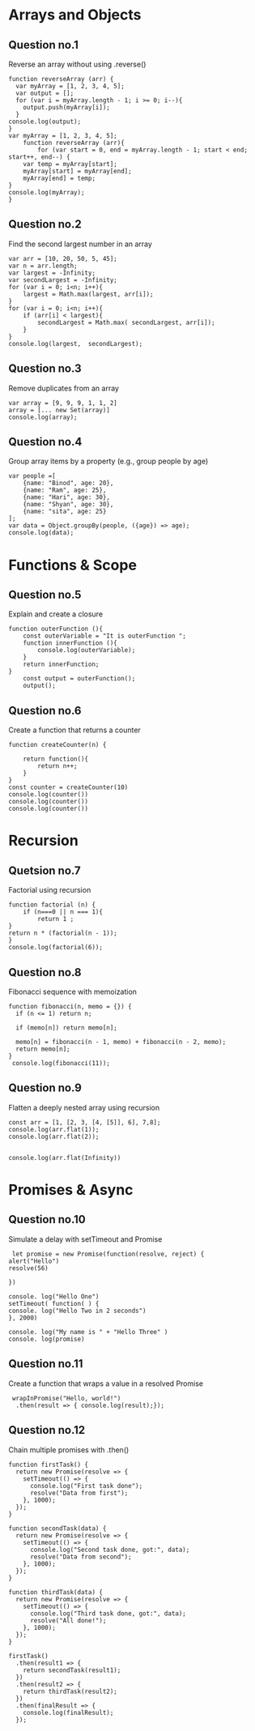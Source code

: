 # Arrays and Objects
## Question no.1
Reverse an array without using .reverse()
```
function reverseArray (arr) {
  var myArray = [1, 2, 3, 4, 5];
  var output = [];
  for (var i = myArray.length - 1; i >= 0; i--){
    output.push(myArray[i]);
  }
console.log(output);
}
var myArray = [1, 2, 3, 4, 5];
    function reverseArray (arr){
        for (var start = 0, end = myArray.length - 1; start < end; start++, end--) {
    var temp = myArray[start];
    myArray[start] = myArray[end];
    myArray[end] = temp;
}
console.log(myArray);
}
```
## Question no.2
Find the second largest number in an array
```
var arr = [10, 20, 50, 5, 45];
var n = arr.length;
var largest = -Infinity;
var secondLargest = -Infinity;
for (var i = 0; i<n; i++){
    largest = Math.max(largest, arr[i]);
}
for (var i = 0; i<n; i++){
    if (arr[i] < largest){
        secondLargest = Math.max( secondLargest, arr[i]);
    }
}
console.log(largest,  secondLargest);
```
## Question no.3
Remove duplicates from an array
```
var array = [9, 9, 9, 1, 1, 2]
array = [... new Set(array)]
console.log(array);
```
## Question no.4
Group array items by a property (e.g., group people by age)
```
var people =[
    {name: "Binod", age: 20},
    {name: "Ram", age: 25},
    {name: "Hari", age: 30},
    {name: "Shyan", age: 30},
    {name: "sita", age: 25}
];
var data = Object.groupBy(people, ({age}) => age);
console.log(data);
```
# Functions & Scope
## Question no.5
Explain and create a closure
```
function outerFunction (){
    const outerVariable = "It is outerFunction ";
    function innerFunction (){
        console.log(outerVariable);
    }
    return innerFunction;
}
    const output = outerFunction();
    output();
```
## Question no.6
Create a function that returns a counter
```
function createCounter(n) {
	
	return function(){
		return n++;
	}
}
const counter = createCounter(10)
console.log(counter())
console.log(counter())
console.log(counter())
```
# Recursion
## Quetsion no.7
Factorial using recursion
```
function factorial (n) {
    if (n===0 || n === 1){
        return 1 ;
}
return n * (factorial(n - 1));
}
console.log(factorial(6));
```    

## Question no.8
Fibonacci sequence with memoization
```
function fibonacci(n, memo = {}) {
  if (n <= 1) return n;

  if (memo[n]) return memo[n];

  memo[n] = fibonacci(n - 1, memo) + fibonacci(n - 2, memo);
  return memo[n];
}
 console.log(fibonacci(11));
```
 ## Question no.9
 Flatten a deeply nested array using recursion
```
const arr = [1, [2, 3, [4, [5]], 6], 7,8];
console.log(arr.flat(1));
console.log(arr.flat(2));


console.log(arr.flat(Infinity))
```
 # Promises & Async
 ## Question no.10
 Simulate a delay with setTimeout and Promise
```
 let promise = new Promise(function(resolve, reject) {
alert("Hello")
resolve(56)

})

console. log("Hello One")
setTimeout( function( ) {
console. log("Hello Two in 2 seconds")
}, 2000)

console. log("My name is " + "Hello Three" )
console. log(promise)
```
 ## Question no.11
Create a function that wraps a value in a resolved Promise
```
 wrapInPromise("Hello, world!")
  .then(result => { console.log(result);});
```
## Question no.12
Chain multiple promises with .then()
```
function firstTask() {
  return new Promise(resolve => {
    setTimeout(() => {
      console.log("First task done");
      resolve("Data from first");
    }, 1000);
  });
}

function secondTask(data) {
  return new Promise(resolve => {
    setTimeout(() => {
      console.log("Second task done, got:", data);
      resolve("Data from second");
    }, 1000);
  });
}

function thirdTask(data) {
  return new Promise(resolve => {
    setTimeout(() => {
      console.log("Third task done, got:", data);
      resolve("All done!");
    }, 1000);
  });
}

firstTask()
  .then(result1 => {
    return secondTask(result1);
  })
  .then(result2 => {
    return thirdTask(result2);
  })
  .then(finalResult => {
    console.log(finalResult); 
  });
```

